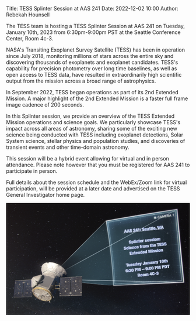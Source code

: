 Title: TESS Splinter Session at AAS 241
Date: 2022-12-02 10:00
Author: Rebekah Hounsell

The TESS team is hosting a TESS Splinter Session at AAS 241 on Tuesday, January 10th, 2023 from 6:30pm-9:00pm PST at the Seattle Conference Center, Room 4c-3.
 
NASA's Transiting Exoplanet Survey Satellite (TESS) has been in operation since July 2018, monitoring millions of stars across the entire sky and discovering thousands of exoplanets and exoplanet candidates. TESS's capability for precision photometry over long time baselines, as well as open access to TESS data, have resulted in extraordinarily high scientific output from the mission across a broad range of astrophysics.
 
In September 2022, TESS began operations as part of its 2nd Extended Mission. A major highlight of the 2nd Extended Mission is a faster full frame image cadence of 200 seconds.
 
In this Splinter session, we provide an overview of the TESS Extended Mission operations and science goals. We particularly showcase TESS's impact across all areas of astronomy, sharing some of the exciting new science being conducted with TESS including exoplanet detections, Solar System science, stellar physics and population studies, and discoveries of transient events and other time-domain astronomy. 
 
This session will be a hybrid event allowing for virtual and in person attendance. Please note however that you must be registered for AAS 241 to participate in person.
 
Full details about the session schedule and the WebEx/Zoom link for virtual participation, will be provided at a later date and advertised on the TESS General Investigator home page.

![AAS241-TESS-Splinter](images/news/AAS241-TESS-Splinter.png)

